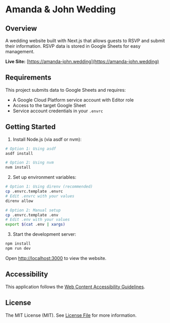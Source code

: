 # Amanda & John Wedding

## Overview

A wedding website built with Next.js that allows guests to RSVP and submit their
information. RSVP data is stored in Google Sheets for easy management.

**Live Site:** [https://amanda-john.wedding](https://amanda-john.wedding)

## Requirements

This project submits data to Google Sheets and requires:

- A Google Cloud Platform service account with Editor role
- Access to the target Google Sheet
- Service account credentials in your `.envrc`

## Getting Started

1. Install Node.js (via asdf or nvm):

```bash
# Option 1: Using asdf
asdf install

# Option 2: Using nvm
nvm install
```

2. Set up environment variables:

```bash
# Option 1: Using direnv (recommended)
cp .envrc.template .envrc
# Edit .envrc with your values
direnv allow

# Option 2: Manual setup
cp .envrc.template .env
# Edit .env with your values
export $(cat .env | xargs)
```

3. Start the development server:

```bash
npm install
npm run dev
```

Open [http://localhost:3000](http://localhost:3000) to view the website.

## Accessibility

This application follows the
[Web Content Accessibility Guidelines](https://www.w3.org/WAI/standards-guidelines/wcag).

## License

The MIT License (MIT). See [License File](LICENSE.md) for more information.
